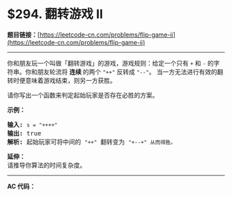 # $294. 翻转游戏 II

**题目链接：**[https://leetcode-cn.com/problems/flip-game-ii](https://leetcode-cn.com/problems/flip-game-ii)

---

<div class="content__1Y2H">
 <div class="notranslate">
  <p>你和朋友玩一个叫做「翻转游戏」的游戏，游戏规则：给定一个只有&nbsp;<code>+</code>&nbsp;和&nbsp;<code>-</code>&nbsp;的字符串。你和朋友轮流将&nbsp;<strong>连续 </strong>的两个&nbsp;<code>"++"</code>&nbsp;反转成&nbsp;<code>"--"</code>。 当一方无法进行有效的翻转时便意味着游戏结束，则另一方获胜。</p> 
  <p>请你写出一个函数来判定起始玩家是否存在必胜的方案。</p> 
  <p><strong>示例：</strong></p> 
  <pre class="language-text"><strong>输入:</strong> <code>s = "++++"</code>
<strong>输出:</strong> true 
<strong>解析: </strong>起始玩家可将中间的 <code>"++"</code> 翻转变为 <code>"+--+" 从而得胜。</code>
</pre> 
  <p><strong>延伸：</strong><br> 请推导你算法的时间复杂度。</p> 
 </div>
</div>

---

**AC 代码：**

```java

```